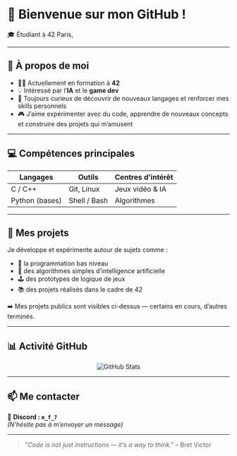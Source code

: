 # 👋 Bienvenue sur mon GitHub !

🎓 Étudiant à 42 Paris,

---

## 🧠 À propos de moi

- 👨‍💻 Actuellement en formation à **42**
- 💡 Intéressé par l’**IA** et le **game dev**
- 🔧 Toujours curieux de découvrir de nouveaux langages et renforcer mes skills personnels
- 🎮 J’aime expérimenter avec du code, apprendre de nouveaux concepts et construire des projets qui m’amusent

---

## 💻 Compétences principales

| Langages        | Outils            | Centres d’intérêt       |
|-----------------|------------------|--------------------------|
| C / C++         | Git, Linux        | Jeux vidéo & IA         |
| Python (bases)  | Shell / Bash      | Algorithmes             |

---

## 🧩 Mes projets

Je développe et expérimente autour de sujets comme :

- 🔧 la programmation bas niveau
- 🤖 des algorithmes simples d’intelligence artificielle
- 🕹️ des prototypes de logique de jeux
- 📚 des projets réalisés dans le cadre de 42

➡️ Mes projets publics sont visibles ci-dessus — certains en cours, d’autres terminés.

---

## 📊 Activité GitHub

<p align="center">
  <img src="https://github-readme-stats.vercel.app/api?username=tonpseudo&show_icons=true&theme=midnight-purple&hide_border=true" alt="GitHub Stats" />
</p>

---

## 📫 Me contacter

📎 **Discord : `m_f_7`**  
*(N’hésite pas à m’envoyer un message)*

---

> _"Code is not just instructions — it’s a way to think."_ – Bret Victor
